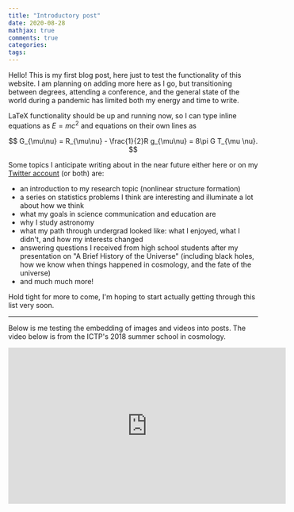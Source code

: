```yaml
---
title: "Introductory post"
date: 2020-08-28
mathjax: true
comments: true
categories:
tags:
---
```


Hello! This is my first blog post, here just to test the functionality of this website. I am planning on adding more here as I go, but transitioning between degrees, attending a conference, and the general state of the world during a pandemic has limited both my energy and time to write.

LaTeX functionality should be up and running now, so I can type inline equations as $E=mc^2$ and equations on their own lines as

$$
G_{\mu\nu} = R_{\mu\nu} - \frac{1}{2}R g_{\mu\nu} = 8\pi G T_{\mu \nu}.
$$

Some topics I anticipate writing about in the near future either here or on my [Twitter account](https://twitter.com/acwgough) (or both) are:
* an introduction to my research topic (nonlinear structure formation)
* a series on statistics problems I think are interesting and illuminate a lot about how we think
* what my goals in science communication and education are
* why I study astronomy
* what my path through undergrad looked like: what I enjoyed, what I didn't, and how my interests changed
* answering questions I received from high school students after my presentation on "A Brief History of the Universe" (including black holes, how we know when things happened in cosmology, and the fate of the universe)
* and much much more!

Hold tight for more to come, I'm hoping to start actually getting through this list very soon.

---

Below is me testing the embedding of images and videos into posts. The video below is from the ICTP's 2018 summer school in cosmology.

<iframe width="560" height="315" src="https://www.youtube.com/embed/K7MF6WCmLsU" frameborder="0" allow="accelerometer; autoplay; clipboard-write; encrypted-media; gyroscope; picture-in-picture" allowfullscreen></iframe>
